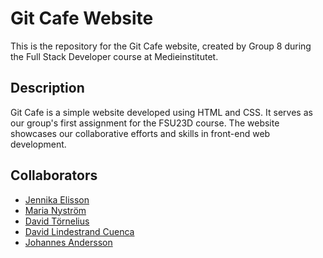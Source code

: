 # Git Cafe Website

This is the repository for the Git Cafe website, created by Group 8 during the Full Stack Developer course at Medieinstitutet. 

## Description

Git Cafe is a simple website developed using HTML and CSS. It serves as our group's first assignment for the FSU23D course. The website showcases our collaborative efforts and skills in front-end web development.

## Collaborators

- [Jennika Elisson](https://github.com/jennikaelisson)
- [Maria Nyström](https://github.com/marianystm)
- [David Törnelius](https://github.com/3xyl3x)
- [David Lindestrand Cuenca](https://github.com/screamm)
- [Johannes Andersson](https://github.com/thejoltjoker)